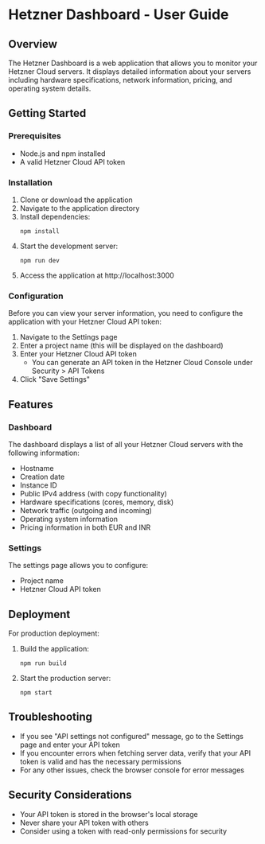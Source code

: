 # Hetzner Dashboard - User Guide

## Overview
The Hetzner Dashboard is a web application that allows you to monitor your Hetzner Cloud servers. It displays detailed information about your servers including hardware specifications, network information, pricing, and operating system details.

## Getting Started

### Prerequisites
- Node.js and npm installed
- A valid Hetzner Cloud API token

### Installation
1. Clone or download the application
2. Navigate to the application directory
3. Install dependencies:
   ```
   npm install
   ```
4. Start the development server:
   ```
   npm run dev
   ```
5. Access the application at http://localhost:3000

### Configuration
Before you can view your server information, you need to configure the application with your Hetzner Cloud API token:

1. Navigate to the Settings page
2. Enter a project name (this will be displayed on the dashboard)
3. Enter your Hetzner Cloud API token
   - You can generate an API token in the Hetzner Cloud Console under Security > API Tokens
4. Click "Save Settings"

## Features

### Dashboard
The dashboard displays a list of all your Hetzner Cloud servers with the following information:
- Hostname
- Creation date
- Instance ID
- Public IPv4 address (with copy functionality)
- Hardware specifications (cores, memory, disk)
- Network traffic (outgoing and incoming)
- Operating system information
- Pricing information in both EUR and INR

### Settings
The settings page allows you to configure:
- Project name
- Hetzner Cloud API token

## Deployment
For production deployment:
1. Build the application:
   ```
   npm run build
   ```
2. Start the production server:
   ```
   npm start
   ```

## Troubleshooting
- If you see "API settings not configured" message, go to the Settings page and enter your API token
- If you encounter errors when fetching server data, verify that your API token is valid and has the necessary permissions
- For any other issues, check the browser console for error messages

## Security Considerations
- Your API token is stored in the browser's local storage
- Never share your API token with others
- Consider using a token with read-only permissions for security
